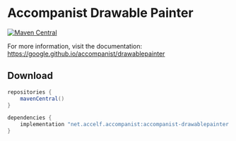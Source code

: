 # Accompanist Drawable Painter

[![Maven Central](https://maven-badges.herokuapp.com/maven-central/com.google.accompanist/accompanist-imageloading-core/badge.svg)](https://search.maven.org/search?q=g:com.google.accompanist)

For more information, visit the documentation: https://google.github.io/accompanist/drawablepainter

## Download

```groovy
repositories {
    mavenCentral()
}

dependencies {
    implementation "net.accelf.accompanist:accompanist-drawablepainter:<version>"
}
```
